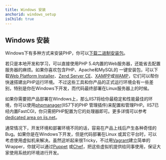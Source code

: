 ```yaml
---
title: Windows 安装
anchorid: windows_setup
isChild: true
---
```


<h2 id="windows_setup">Windows 安装</h2>

Windows下有多种方式来安装PHP，你可以[下载二进制安装包][php-downloads]。

若只是本地开发和学习，可以直接使用PHP 5.4内置的Web服务器，还能省去配置服务器的麻烦。如果你喜欢包含PHP、Apache和MySQL的
一键安装包，可以下载[Web Platform Installer][wpi]、[Zend Server CE][zsce]、[XAMPP][xampp]或[WAMP][wamp]，它们可以帮你快速搭建出PHP运行环境。
不过这些工具和你产品的正式运行环境会有一些差别，特别是你在Windows下开发，而代码最终部署在Linux服务器上的时候。

如果你需要把产品部署在Windows上，那么IIS7将给你最稳定和性能最佳的环境，你可以使用[phpmanager][phpmanager](IIS7下的PHP
管理插件)来配置和管理PHP。IIS7已经内置FastCGI，你只需把PHP配置为它的处理器即可。更多详情可以参考[dedicated area on iis.net][php-iis]。

通常情况下，开发环境和部署环境不同的话，容易在产品上线后产生各种奇怪的Bug。如果你是在Windows下开发，但是代码部署在Linux
或其它平台时，可以考虑使用虚拟机来解决。虽然这听起来很Tricky，不过用[Vagrant][vagrant]建立简单的Wrapper，你就可以通过[Puppet][puppet]
或[Chef][chef]，把这些虚拟机提供给同事使用，保证大家使用系统的环境进行开发。

[php-downloads]: http://windows.php.net
[phpmanager]: http://phpmanager.codeplex.com/
[wpi]: http://www.microsoft.com/web/downloads/platform.aspx
[zsce]: http://www.zend.com/en/products/server-ce/
[xampp]: http://www.apachefriends.org/en/xampp.html
[wamp]: http://www.wampserver.com/
[php-iis]: http://php.iis.net/
[vagrant]: http://vagrantup.com/
[puppet]: http://www.puppetlabs.com/
[chef]: http://www.opscode.com/